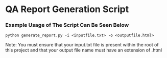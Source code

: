# QA Report Generation Script

### Example Usage of The Script Can Be Seen Below ###
```
python generate_report.py -i <inputfile.txt> -o <outputfile.html>
```

Note: You must ensure that your input.txt file is present within the root of this project and that your output file name must have an extension of .html



